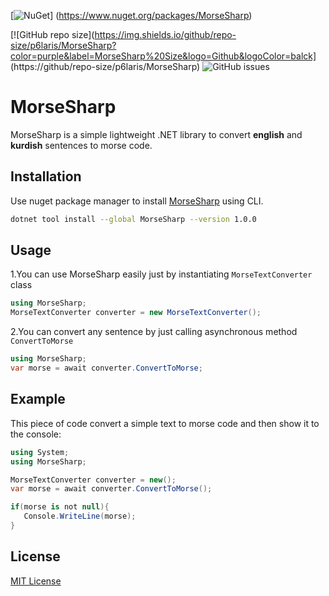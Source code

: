 [![NuGet](https://img.shields.io/nuget/v/MorseSharp?color=green&logo=Nuget)]
(https://www.nuget.org/packages/MorseSharp)

[![GitHub repo size](https://img.shields.io/github/repo-size/p6laris/MorseSharp?color=purple&label=MorseSharp%20Size&logo=Github&logoColor=balck]
(https://github/repo-size/p6laris/MorseSharp)
![GitHub issues](https://img.shields.io/github/issues/p6laris/MorseSharp)
# MorseSharp
MorseSharp is a simple lightweight .NET library to convert **english** and **kurdish** sentences to morse code.

## Installation
Use nuget package manager to install [MorseSharp](https://www.nuget.org/packages/MorseSharp) using CLI.
```bash
dotnet tool install --global MorseSharp --version 1.0.0
```
## Usage
1.You can use MorseSharp easily just by instantiating `MorseTextConverter` class

```C#
using MorseSharp;
MorseTextConverter converter = new MorseTextConverter();
```
2.You can convert any sentence by just calling asynchronous method `ConvertToMorse`

```C#
using MorseSharp;
var morse = await converter.ConvertToMorse;
```
## Example 
This piece of code convert a simple text to morse code and then show it to the console:
```C#
using System;
using MorseSharp;

MorseTextConverter converter = new();
var morse = await converter.ConvertToMorse();

if(morse is not null){
   Console.WriteLine(morse);
}
```
## License
[MIT License](LICENSE)
